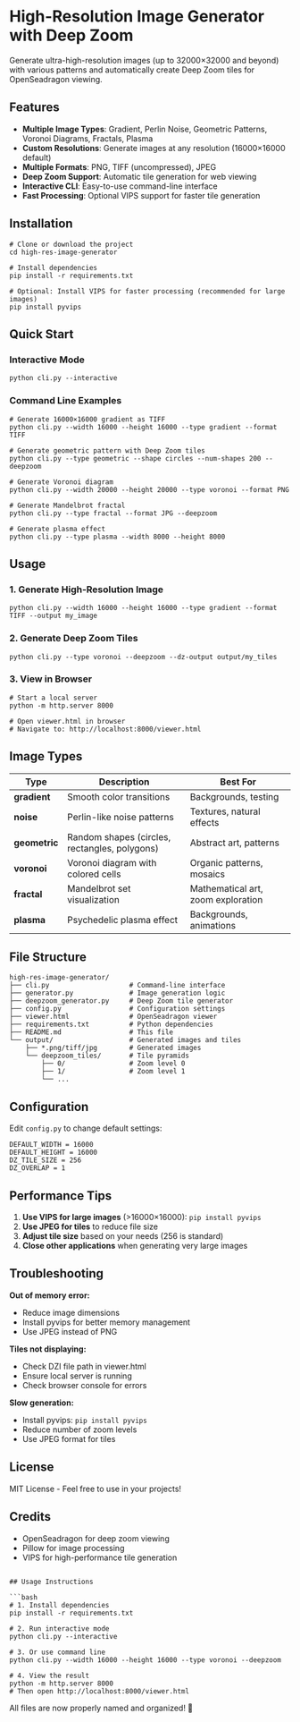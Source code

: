 # High-Resolution Image Generator with Deep Zoom

Generate ultra-high-resolution images (up to 32000×32000 and beyond) with various patterns and automatically create Deep Zoom tiles for OpenSeadragon viewing.

## Features

- **Multiple Image Types**: Gradient, Perlin Noise, Geometric Patterns, Voronoi Diagrams, Fractals, Plasma
- **Custom Resolutions**: Generate images at any resolution (16000×16000 default)
- **Multiple Formats**: PNG, TIFF (uncompressed), JPEG
- **Deep Zoom Support**: Automatic tile generation for web viewing
- **Interactive CLI**: Easy-to-use command-line interface
- **Fast Processing**: Optional VIPS support for faster tile generation

## Installation

```shell
# Clone or download the project
cd high-res-image-generator

# Install dependencies
pip install -r requirements.txt

# Optional: Install VIPS for faster processing (recommended for large images)
pip install pyvips
```

## Quick Start

### Interactive Mode
```shell
python cli.py --interactive
```

### Command Line Examples

```shell
# Generate 16000×16000 gradient as TIFF
python cli.py --width 16000 --height 16000 --type gradient --format TIFF

# Generate geometric pattern with Deep Zoom tiles
python cli.py --type geometric --shape circles --num-shapes 200 --deepzoom

# Generate Voronoi diagram
python cli.py --width 20000 --height 20000 --type voronoi --format PNG

# Generate Mandelbrot fractal
python cli.py --type fractal --format JPG --deepzoom

# Generate plasma effect
python cli.py --type plasma --width 8000 --height 8000
```

## Usage

### 1. Generate High-Resolution Image

```shell
python cli.py --width 16000 --height 16000 --type gradient --format TIFF --output my_image
```

### 2. Generate Deep Zoom Tiles

```shell
python cli.py --type voronoi --deepzoom --dz-output output/my_tiles
```

### 3. View in Browser

```shell
# Start a local server
python -m http.server 8000

# Open viewer.html in browser
# Navigate to: http://localhost:8000/viewer.html
```

## Image Types

| Type | Description | Best For |
|------|-------------|----------|
| **gradient** | Smooth color transitions | Backgrounds, testing |
| **noise** | Perlin-like noise patterns | Textures, natural effects |
| **geometric** | Random shapes (circles, rectangles, polygons) | Abstract art, patterns |
| **voronoi** | Voronoi diagram with colored cells | Organic patterns, mosaics |
| **fractal** | Mandelbrot set visualization | Mathematical art, zoom exploration |
| **plasma** | Psychedelic plasma effect | Backgrounds, animations |

## File Structure

```
high-res-image-generator/
├── cli.py                    # Command-line interface
├── generator.py              # Image generation logic
├── deepzoom_generator.py     # Deep Zoom tile generator
├── config.py                 # Configuration settings
├── viewer.html               # OpenSeadragon viewer
├── requirements.txt          # Python dependencies
├── README.md                 # This file
└── output/                   # Generated images and tiles
    ├── *.png/tiff/jpg        # Generated images
    └── deepzoom_tiles/       # Tile pyramids
        ├── 0/                # Zoom level 0
        ├── 1/                # Zoom level 1
        └── ...
```

## Configuration

Edit `config.py` to change default settings:

```
DEFAULT_WIDTH = 16000
DEFAULT_HEIGHT = 16000
DZ_TILE_SIZE = 256
DZ_OVERLAP = 1
```

## Performance Tips

1. **Use VIPS for large images** (>16000×16000): `pip install pyvips`
2. **Use JPEG for tiles** to reduce file size
3. **Adjust tile size** based on your needs (256 is standard)
4. **Close other applications** when generating very large images

## Troubleshooting

**Out of memory error:**
- Reduce image dimensions
- Install pyvips for better memory management
- Use JPEG instead of PNG

**Tiles not displaying:**
- Check DZI file path in viewer.html
- Ensure local server is running
- Check browser console for errors

**Slow generation:**
- Install pyvips: `pip install pyvips`
- Reduce number of zoom levels
- Use JPEG format for tiles

## License

MIT License - Feel free to use in your projects!

## Credits

- OpenSeadragon for deep zoom viewing
- Pillow for image processing
- VIPS for high-performance tile generation
```

## Usage Instructions

```bash
# 1. Install dependencies
pip install -r requirements.txt

# 2. Run interactive mode
python cli.py --interactive

# 3. Or use command line
python cli.py --width 16000 --height 16000 --type voronoi --deepzoom

# 4. View the result
python -m http.server 8000
# Then open http://localhost:8000/viewer.html
```

All files are now properly named and organized! 🎉